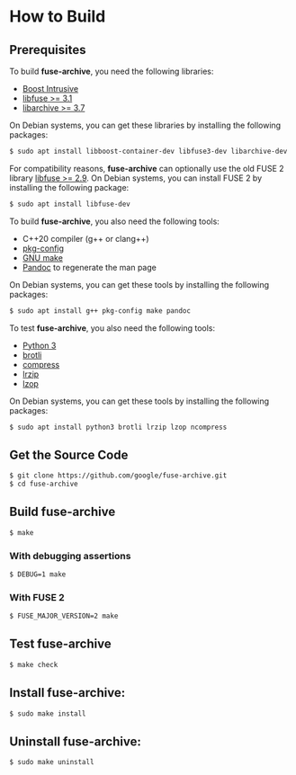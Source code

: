 # How to Build

## Prerequisites

To build **fuse-archive**, you need the following libraries:

*   [Boost Intrusive](https://www.boost.org)
*   [libfuse >= 3.1](https://github.com/libfuse/libfuse)
*   [libarchive >= 3.7](https://libarchive.org)

On Debian systems, you can get these libraries by installing the following
packages:

```sh
$ sudo apt install libboost-container-dev libfuse3-dev libarchive-dev
```

For compatibility reasons, **fuse-archive** can optionally use the old FUSE 2
library [libfuse >= 2.9](https://github.com/libfuse/libfuse). On Debian systems,
you can install FUSE 2 by installing the following package:

```sh
$ sudo apt install libfuse-dev
```

To build **fuse-archive**, you also need the following tools:

*   C++20 compiler (g++ or clang++)
*   [pkg-config](https://www.freedesktop.org/wiki/Software/pkg-config/)
*   [GNU make](https://www.gnu.org/software/make/)
*   [Pandoc](https://pandoc.org) to regenerate the man page

On Debian systems, you can get these tools by installing the following packages:

```sh
$ sudo apt install g++ pkg-config make pandoc
```

To test **fuse-archive**, you also need the following tools:

*   [Python 3](https://www.python.org)
*   [brotli](https://github.com/google/brotli)
*   [compress](https://en.wikipedia.org/wiki/Compress_(software))
*   [lrzip](https://github.com/ckolivas/lrzip)
*   [lzop](https://www.lzop.org/)

On Debian systems, you can get these tools by installing the following packages:

```sh
$ sudo apt install python3 brotli lrzip lzop ncompress
```

## Get the Source Code

```sh
$ git clone https://github.com/google/fuse-archive.git
$ cd fuse-archive
```

## Build **fuse-archive**

```sh
$ make
```

### With debugging assertions

```sh
$ DEBUG=1 make
```

### With FUSE 2

```sh
$ FUSE_MAJOR_VERSION=2 make
```

## Test **fuse-archive**

```sh
$ make check
```

## Install **fuse-archive**:

```sh
$ sudo make install
```

## Uninstall **fuse-archive**:

```sh
$ sudo make uninstall
```
